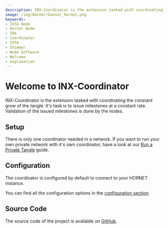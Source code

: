 ```yaml
---
description: INX-Coordinator is the extension tasked with coordinating the grow of the tangle.
image: /img/Banner/banner_hornet.png
keywords:
- IOTA Node
- Hornet Node
- INX
- Coordinator
- IOTA
- Shimmer
- Node Software
- Welcome
- explanation
---
```


# Welcome to INX-Coordinator

INX-Coordinator is the extension tasked with coordinating the constant grow of the tangle.
It's task is to issue milestones at a constant rate. Validation of the issued milestones is done by the nodes.

## Setup

There is only one coordinator needed in a network. If you want to run your own private network with it's own coordinator, have a look at our [Run a Private Tangle](https://wiki.iota.org/hornet/develop/how_tos/private_tangle) guide.


## Configuration

The coordinator is configured by default to connect to your HORNET instance.

You can find all the configuration options in the [configuration section](configuration.md).


## Source Code

The source code of the project is available on [GitHub](https://github.com/iotaledger/inx-coordinator).